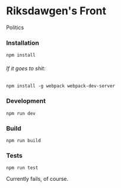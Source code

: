 Riksdawgen's Front
=========

Politics

### Installation
  `npm install`

###### If it goes to shit:
  `npm install -g webpack webpack-dev-server`

### Development
  `npm run dev`

### Build
  `npm run build`

### Tests
  `npm run test`

  Currently fails, of course.
